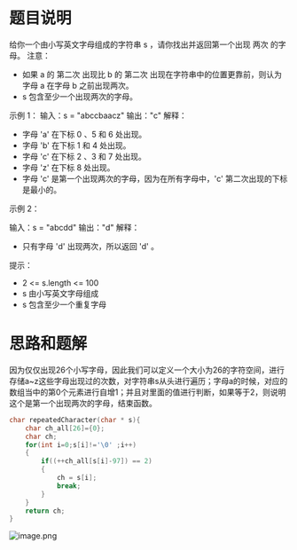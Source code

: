<a name="JOgZ9"></a>
# 题目说明
给你一个由小写英文字母组成的字符串 s ，请你找出并返回第一个出现 两次 的字母。
注意：

- 如果 a 的 第二次 出现比 b 的 第二次 出现在字符串中的位置更靠前，则认为字母 a 在字母 b 之前出现两次。
- s 包含至少一个出现两次的字母。

示例 1：
输入：s = "abccbaacz"
输出："c"
解释：

- 字母 'a' 在下标 0 、5 和 6 处出现。
- 字母 'b' 在下标 1 和 4 处出现。
- 字母 'c' 在下标 2 、3 和 7 处出现。
- 字母 'z' 在下标 8 处出现。
- 字母 'c' 是第一个出现两次的字母，因为在所有字母中，'c' 第二次出现的下标是最小的。

示例 2：

输入：s = "abcdd"
输出："d"
解释：

- 只有字母 'd' 出现两次，所以返回 'd' 。

提示：


- 2 <= s.length <= 100
- s 由小写英文字母组成
- s 包含至少一个重复字母

<a name="iLkpk"></a>
# 思路和题解
因为仅仅出现26个小写字母，因此我们可以定义一个大小为26的字符空间，进行存储a~z这些字母出现过的次数，对字符串s从头进行遍历；字母a的时候，对应的数组当中的第0个元素进行自增1；并且对里面的值进行判断，如果等于2，则说明这个是第一个出现两次的字母，结束函数。
```cpp
char repeatedCharacter(char * s){
    char ch_all[26]={0};
    char ch;
    for(int i=0;s[i]!='\0' ;i++)
    {
        if((++ch_all[s[i]-97]) == 2)
        {
            ch = s[i];
            break;
        }
    }
    return ch;
}
```
![image.png](https://cdn.nlark.com/yuque/0/2023/png/820235/1672566637867-7c898fe5-0df2-4077-a7c0-d2baf5c0695a.png#averageHue=%23faf9f8&clientId=ua7c9ad85-7ac4-4&crop=0&crop=0&crop=1&crop=1&from=paste&height=253&id=u3807d9ee&margin=%5Bobject%20Object%5D&name=image.png&originHeight=253&originWidth=477&originalType=binary&ratio=1&rotation=0&showTitle=false&size=19850&status=done&style=none&taskId=ud7a74659-3fd5-4109-8597-a603ab5b06a&title=&width=477)
